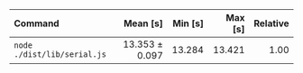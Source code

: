| Command | Mean [s] | Min [s] | Max [s] | Relative |
|:---|---:|---:|---:|---:|
| `node ./dist/lib/serial.js` | 13.353 ± 0.097 | 13.284 | 13.421 | 1.00 |
